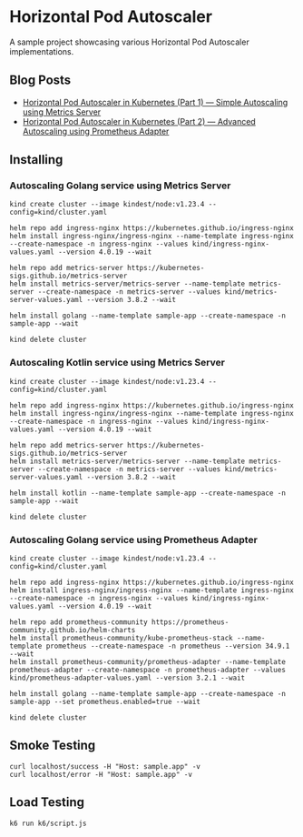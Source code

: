 # Horizontal Pod Autoscaler

A sample project showcasing various Horizontal Pod Autoscaler implementations.

## Blog Posts

- [Horizontal Pod Autoscaler in Kubernetes (Part 1) — Simple Autoscaling using Metrics Server](https://jhandguy.github.io/posts/simple-horizontal-autoscaling/)
- [Horizontal Pod Autoscaler in Kubernetes (Part 2) — Advanced Autoscaling using Prometheus Adapter](https://jhandguy.github.io/posts/advanced-horizontal-autoscaling/)

## Installing

### Autoscaling Golang service using Metrics Server

```shell
kind create cluster --image kindest/node:v1.23.4 --config=kind/cluster.yaml

helm repo add ingress-nginx https://kubernetes.github.io/ingress-nginx
helm install ingress-nginx/ingress-nginx --name-template ingress-nginx --create-namespace -n ingress-nginx --values kind/ingress-nginx-values.yaml --version 4.0.19 --wait

helm repo add metrics-server https://kubernetes-sigs.github.io/metrics-server
helm install metrics-server/metrics-server --name-template metrics-server --create-namespace -n metrics-server --values kind/metrics-server-values.yaml --version 3.8.2 --wait

helm install golang --name-template sample-app --create-namespace -n sample-app --wait

kind delete cluster
```

### Autoscaling Kotlin service using Metrics Server

```shell
kind create cluster --image kindest/node:v1.23.4 --config=kind/cluster.yaml

helm repo add ingress-nginx https://kubernetes.github.io/ingress-nginx
helm install ingress-nginx/ingress-nginx --name-template ingress-nginx --create-namespace -n ingress-nginx --values kind/ingress-nginx-values.yaml --version 4.0.19 --wait

helm repo add metrics-server https://kubernetes-sigs.github.io/metrics-server
helm install metrics-server/metrics-server --name-template metrics-server --create-namespace -n metrics-server --values kind/metrics-server-values.yaml --version 3.8.2 --wait

helm install kotlin --name-template sample-app --create-namespace -n sample-app --wait

kind delete cluster
```

### Autoscaling Golang service using Prometheus Adapter

```shell
kind create cluster --image kindest/node:v1.23.4 --config=kind/cluster.yaml

helm repo add ingress-nginx https://kubernetes.github.io/ingress-nginx
helm install ingress-nginx/ingress-nginx --name-template ingress-nginx --create-namespace -n ingress-nginx --values kind/ingress-nginx-values.yaml --version 4.0.19 --wait

helm repo add prometheus-community https://prometheus-community.github.io/helm-charts
helm install prometheus-community/kube-prometheus-stack --name-template prometheus --create-namespace -n prometheus --version 34.9.1 --wait
helm install prometheus-community/prometheus-adapter --name-template prometheus-adapter --create-namespace -n prometheus-adapter --values kind/prometheus-adapter-values.yaml --version 3.2.1 --wait

helm install golang --name-template sample-app --create-namespace -n sample-app --set prometheus.enabled=true --wait

kind delete cluster
```

## Smoke Testing

```shell
curl localhost/success -H "Host: sample.app" -v
curl localhost/error -H "Host: sample.app" -v
```

## Load Testing

```shell
k6 run k6/script.js
```
